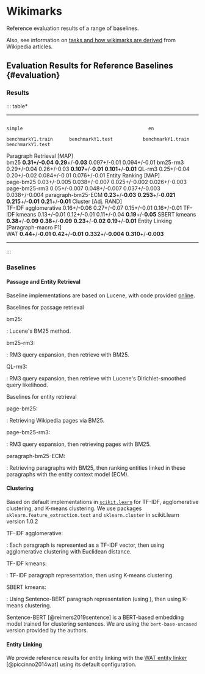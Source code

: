 # Wikimarks

Reference evaluation results of a range of baselines. 

Also, see information on [tasks and how wikimarks are derived](wikimarks.html) from Wikipedia articles.

## Evaluation Results for Reference Baselines {#evaluation}

### Results


::: table*
  --------------------------------------- ---------------------- --------------------- ----------------------- -- ----------------------- -----------------------
                                                                        simple                                              en            
                                                                   benchmarkY1.train      benchmarkY1.test           benchmarkY1.train       benchmarkY1.test
  Paragraph Retrieval \[MAP\]                                                                                                             
                                          bm25                      **0.31+/-0.04**      **0.29**+/-**0.03**           0.097+/-0.01            0.094+/-0.01
                                          bm25-rm3                    0.29+/-0.04            0.26+/-0.03           **0.107**+/-**0.01**    **0.101**+/-**0.01**
                                          QL-rm3                      0.25+/-0.04            0.20+/-0.02               0.084+/-0.01            0.076+/-0.01
  Entity Ranking \[MAP\]                                                                                                                  
                                          page-bm25                  0.03+/-0.005           0.038+/-0.007              0.025+/-0.002           0.026+/-0.003
                                          page-bm25-rm3              0.05+/-0.007           0.048+/-0.007              0.037+/-0.003           0.038+/-0.004
                                          paragraph-bm25-ECM      **0.23**+/-**0.03**   **0.253**+/-**0.021**      **0.215**+/-**0.01**     **0.21**+/-**0.01**
  Cluster \[Adj. RAND\]                                                                                                                   
                                          TF-IDF agglomerative        0.16+/-0.06            0.27+/-0.07                0.15+/-0.01             0.16+/-0.01
                                          TF-IDF kmeans               0.13+/-0.01            0.12+/-0.01                0.11+/-0.04         **0.19**+/-**0.05**
                                          SBERT kmeans            **0.38**+/-**0.09**    **0.38**+/-**0.09**        **0.23**+/-**0.02**     **0.19**+/-**0.01**
  Entity Linking \[Paragraph-macro F1\]                                                                                                   
                                          WAT                     **0.44**+/-**0.01**    **0.42**+/-**0.01**       **0.332**+/-**0.004**   **0.310**+/-**0.003**
  --------------------------------------- ---------------------- --------------------- ----------------------- -- ----------------------- -----------------------
:::

### Baselines

#### Passage and Entity Retrieval


Baseline implementations are based on Lucene, with code provided
[online](https://github.com/laura-dietz/trec-car-methods). 


Baselines for passage retrieval

bm25:

:   Lucene's BM25 method.

bm25-rm3:

:   RM3 query expansion, then retrieve with BM25.

QL-rm3:

:   RM3 query expansion, then retrieve with Lucene's Dirichlet-smoothed
    query likelihood.


Baselines for entity retrieval

page-bm25:

:   Retrieving Wikipedia pages via BM25.

page-bm25-rm3:

:   RM3 query expansion, then retrieving pages with BM25.

paragraph-bm25-ECM:

:   Retrieving paragraphs with BM25, then ranking entities linked in
    these paragraphs with the entity context model (ECM).

#### Clustering

Based on default implementations in [`scikit.learn`](https://scikit-learn.org/stable/modules/clustering.html#clustering-performance-evaluation) for 
TF-IDF, agglomerative clustering, and K-means clustering. We use packages `sklearn.feature_extraction.text` and `sklearn.cluster` in scikit.learn version 1.0.2


TF-IDF agglomerative:

:   Each paragraph is represented as a TF-IDF vector, then using
    agglomerative clustering with Euclidean distance.

TF-IDF kmeans:

:   TF-IDF paragraph representation, then using K-means clustering.

SBERT kmeans:

:   Using Sentence-BERT paragraph representation (using ), then using
    K-means clustering.

Sentence-BERT [@reimers2019sentence] is a BERT-based embedding model
trained for clustering sentences. We are using the `bert-base-uncased`
version provided by the authors.

#### Entity Linking

We provide reference results for entity linking with the [WAT entity
linker](https://sobigdata.d4science.org/web/tagme/wat-api) [@piccinno2014wat] using its default configuration.
